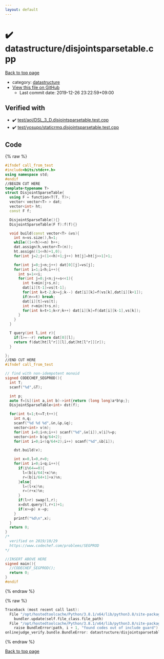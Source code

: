 ```yaml
---
layout: default
---
```


<!-- mathjax config similar to math.stackexchange -->
<script type="text/javascript" async
  src="https://cdnjs.cloudflare.com/ajax/libs/mathjax/2.7.5/MathJax.js?config=TeX-MML-AM_CHTML">
</script>
<script type="text/x-mathjax-config">
  MathJax.Hub.Config({
    TeX: { equationNumbers: { autoNumber: "AMS" }},
    tex2jax: {
      inlineMath: [ ['$','$'] ],
      processEscapes: true
    },
    "HTML-CSS": { matchFontHeight: false },
    displayAlign: "left",
    displayIndent: "2em"
  });
</script>

<script type="text/javascript" src="https://cdnjs.cloudflare.com/ajax/libs/jquery/3.4.1/jquery.min.js"></script>
<script src="https://cdn.jsdelivr.net/npm/jquery-balloon-js@1.1.2/jquery.balloon.min.js" integrity="sha256-ZEYs9VrgAeNuPvs15E39OsyOJaIkXEEt10fzxJ20+2I=" crossorigin="anonymous"></script>
<script type="text/javascript" src="../../assets/js/copy-button.js"></script>
<link rel="stylesheet" href="../../assets/css/copy-button.css" />


# :heavy_check_mark: datastructure/disjointsparsetable.cpp

<a href="../../index.html">Back to top page</a>

* category: <a href="../../index.html#8dc87745f885a4cc532acd7b15b8b5fe">datastructure</a>
* <a href="{{ site.github.repository_url }}/blob/master/datastructure/disjointsparsetable.cpp">View this file on GitHub</a>
    - Last commit date: 2019-12-26 23:22:59+09:00




## Verified with

* :heavy_check_mark: <a href="../../verify/test/aoj/DSL_3_D.disjointsparsetable.test.cpp.html">test/aoj/DSL_3_D.disjointsparsetable.test.cpp</a>
* :heavy_check_mark: <a href="../../verify/test/yosupo/staticrmq.disjointsparsetable.test.cpp.html">test/yosupo/staticrmq.disjointsparsetable.test.cpp</a>


## Code

<a id="unbundled"></a>
{% raw %}
```cpp
#ifndef call_from_test
#include<bits/stdc++.h>
using namespace std;
#endif
//BEGIN CUT HERE
template<typename T>
struct DisjointSparseTable{
  using F = function<T(T, T)>;
  vector< vector<T> > dat;
  vector<int> ht;
  const F f;

  DisjointSparseTable(){}
  DisjointSparseTable(F f):f(f){}

  void build(const vector<T> &vs){
    int n=vs.size(),h=1;
    while((1<<h)<=n) h++;
    dat.assign(h,vector<T>(n));
    ht.assign((1<<h)+1,0);
    for(int j=2;j<(1<<h)+1;j++) ht[j]=ht[j>>1]+1;

    for(int j=0;j<n;j++) dat[0][j]=vs[j];
    for(int i=1;i<h;i++){
      int s=1<<i;
      for(int j=0;j<n;j+=s<<1){
        int t=min(j+s,n);
        dat[i][t-1]=vs[t-1];
        for(int k=t-2;k>=j;k--) dat[i][k]=f(vs[k],dat[i][k+1]);
        if(n<=t) break;
        dat[i][t]=vs[t];
        int r=min(t+s,n);
        for(int k=t+1;k<r;k++) dat[i][k]=f(dat[i][k-1],vs[k]);
      }
    }
  }

  T query(int l,int r){
    if(l>=--r) return dat[0][l];
    return f(dat[ht[l^r]][l],dat[ht[l^r]][r]);
  }

};
//END CUT HERE
#ifndef call_from_test

// find with non-idempotent monoid
signed CODECHEF_SEGPROD(){
  int T;
  scanf("%d",&T);

  int p;
  auto f=[&](int a,int b)->int{return (long long)a*b%p;};
  DisjointSparseTable<int> dst(f);

  for(int t=1;t<=T;t++){
    int n,q;
    scanf("%d %d %d",&n,&p,&q);
    vector<int> v(n);
    for(int i=0;i<n;i++) scanf("%d",&v[i]),v[i]%=p;
    vector<int> b(q/64+2);
    for(int i=0;i<(q/64+2);i++) scanf("%d",&b[i]);

    dst.build(v);

    int x=0,l=0,r=0;
    for(int i=0;i<q;i++){
      if(i%64==0){
        l=(b[i/64]+x)%n;
        r=(b[i/64+1]+x)%n;
      }else{
        l=(l+x)%n;
        r=(r+x)%n;
      }
      if(l>r) swap(l,r);
      x=dst.query(l,r+1)+1;
      if(x>=p) x-=p;
    }
    printf("%d\n",x);
  }
  return 0;
}
/*
  verified on 2019/10/29
  https://www.codechef.com/problems/SEGPROD
*/

//INSERT ABOVE HERE
signed main(){
  //CODECHEF_SEGPROD();
  return 0;
}
#endif

```
{% endraw %}

<a id="bundled"></a>
{% raw %}
```cpp
Traceback (most recent call last):
  File "/opt/hostedtoolcache/Python/3.8.1/x64/lib/python3.8/site-packages/onlinejudge_verify/docs.py", line 342, in write_contents
    bundler.update(self.file_class.file_path)
  File "/opt/hostedtoolcache/Python/3.8.1/x64/lib/python3.8/site-packages/onlinejudge_verify/bundle.py", line 151, in update
    raise BundleError(path, i + 1, "found codes out of include guard")
onlinejudge_verify.bundle.BundleError: datastructure/disjointsparsetable.cpp: line 5: found codes out of include guard

```
{% endraw %}

<a href="../../index.html">Back to top page</a>

